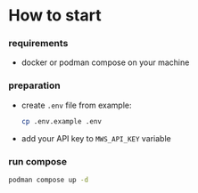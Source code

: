 # How to start

### requirements

- docker or podman compose on your machine

### preparation

- create `.env` file from example:
  ```bash
  cp .env.example .env
  ```
- add your API key to `MWS_API_KEY` variable

### run compose

```bash
podman compose up -d
```

